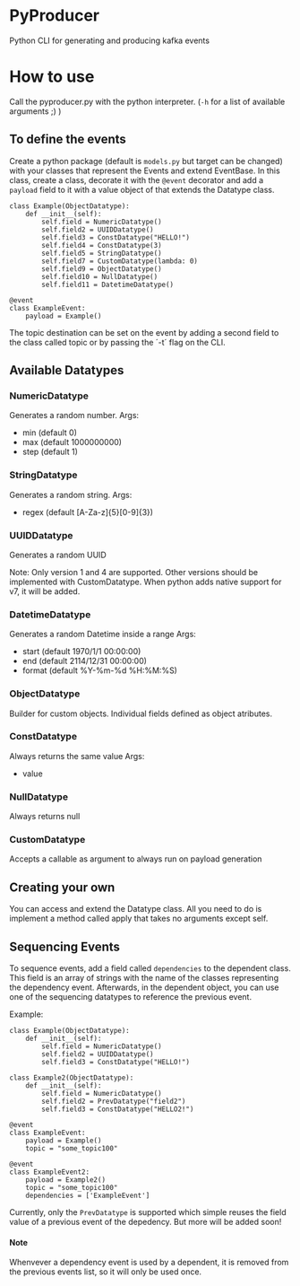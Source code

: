 # PyProducer
Python CLI for generating and producing kafka events


# How to use

Call the pyproducer.py with the python interpreter. (`-h` for a list of available arguments ;) )

## To define the events

Create a python package (default is `models.py` but target can be changed) with your classes that represent the Events and extend EventBase.
In this class, create a class, decorate it with the `@event` decorator and add a `payload` field to it with a value object of that extends the Datatype class.
```
class Example(ObjectDatatype):
    def __init__(self):
        self.field = NumericDatatype()
        self.field2 = UUIDDatatype()
        self.field3 = ConstDatatype("HELLO!")
        self.field4 = ConstDatatype(3)
        self.field5 = StringDatatype()
        self.field7 = CustomDatatype(lambda: 0)
        self.field9 = ObjectDatatype()
        self.field10 = NullDatatype()
        self.field11 = DatetimeDatatype()

@event
class ExampleEvent:
    payload = Example()
```

The topic destination can be set on the event by adding a second field to the class called topic or by passing the ´-t´ flag on the CLI.

## Available Datatypes

### NumericDatatype

Generates a random number.
Args:
- min (default 0)
- max (default 1000000000)
- step (default 1)

### StringDatatype

Generates a random string.
Args:
- regex (default [A-Za-z]{5}[0-9]{3})

### UUIDDatatype

Generates a random UUID

Note: 
Only version 1 and 4 are supported. Other versions should be implemented with CustomDatatype.
When python adds native support for v7, it will be added.

### DatetimeDatatype

Generates a random Datetime inside a range
Args:
- start (default 1970/1/1 00:00:00)
- end (default 2114/12/31 00:00:00)
- format (default %Y-%m-%d %H:%M:%S)

### ObjectDatatype

Builder for custom objects.
Individual fields defined as object atributes.

### ConstDatatype

Always returns the same value
Args:
- value

### NullDatatype

Always returns null

### CustomDatatype

Accepts a callable as argument to always run on payload generation

## Creating your own 

You can access and extend the Datatype class.
All you need to do is implement a method called apply that takes no arguments except self.

## Sequencing Events
To sequence events, add a field called `dependencies` to the dependent class. This field is an array of strings with the name of the classes representing the dependency event.
Afterwards, in the dependent object, you can use one of the sequencing datatypes to reference the previous event. 

Example:

```
class Example(ObjectDatatype):
    def __init__(self):
        self.field = NumericDatatype()
        self.field2 = UUIDDatatype()
        self.field3 = ConstDatatype("HELLO!")

class Example2(ObjectDatatype):
    def __init__(self):
        self.field = NumericDatatype()
        self.field2 = PrevDatatype("field2")
        self.field3 = ConstDatatype("HELLO2!")

@event
class ExampleEvent:
    payload = Example()
    topic = "some_topic100"

@event
class ExampleEvent2:
    payload = Example2()
    topic = "some_topic100"
    dependencies = ['ExampleEvent']
```
Currently, only the `PrevDatatype` is supported which simple reuses the field value of a previous event of the depedency. But more will be added soon!

#### Note
Whenvever a dependency event is used by a dependent, it is removed from the previous events list, so it will only be used once.
